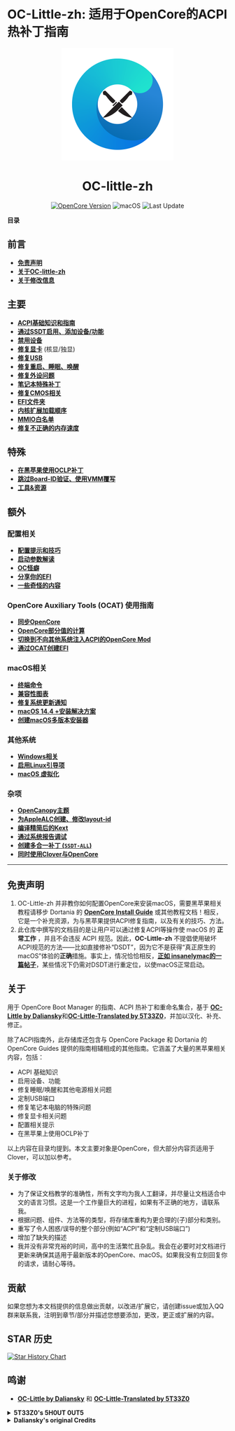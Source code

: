 # OC-Little-zh: 适用于OpenCore的ACPI热补丁指南

<div align="center">
             <img src="logo.png" alt="OCLP-Mod Logo" width="256" />
             <h1>OC-little-zh</h1>
</div>

<div align=center>

[![OpenCore Version](https://img.shields.io/badge/支持的OpenCore版本:-≤1.0.4-success.svg)](https://github.com/acidanthera/OpenCorePkg) ![macOS](https://img.shields.io/badge/支持的macOS:-≤15.3-white.svg) ![Last Update](https://img.shields.io/badge/最后更新:-2025.01.24-blueviolet.svg)</br>

</div>

**目录**

## 前言

* [**免责声明**](#免责声明)
* [**关于OC-little-zh**](#关于)
* [**关于修改信息**](#关于修改)

## 主要

* [**ACPI基础知识和指南**](/00_ACPI/README.md)
* [**通过SSDT启用、添加设备/功能**](/01_Adding_missing_Devices_and_enabling_Features/README.md)
* [**禁用设备**](/02_Disabling_Devices/README.md)
* [**修复显卡**](/11_Graphics/README.md) (核显/独显)
* [**修复USB**](/03_USB_Fixes/README.md)
* [**修复重启、睡眠、唤醒**](04_Fixing_Sleep_and_Wake_Issues/README.md)
* [**修复外设问题**](/13_Peripherals/README.md)
* [**笔记本特殊补丁**](/05_Laptop-specific_Patches/README.md)
* [**修复CMOS相关**](/06_CMOS-related_Fixes/README.md)
* [**EFI文件夹**](/07_BOOT_Folder/README.md)
* [**内核扩展加载顺序**](/10_Kexts_Loading_Sequence_Examples/README.md)
* [**MMIO白名单**](/12_MMIO_Whitelist/README.md)
* [**修复不正确的内存速度**](/15_RAM/README.md)

## 特殊
* [**在黑苹果使用OCLP补丁**](/14_OCLP_Wintel/README.md)
* [**跳过Board-ID验证、使用VMM覆写**](/09_Board-ID_VMM-Spoof/README.md)
* [**工具&资源**](/C_Utilities_and_Resources/README.md)

## 额外

### 配置相关
* [**配置提示和技巧**](/A_Config_Tips_and_Tricks/README.md)
* [**启动参数解读**](/H_Boot-args/README.md)
* [**OC怪癖**](/08_Quirks/README.md)
* [**分享你的EFI**](/M_EFI_Upload_Chklst/README.md)
* [**一些奇怪的内容**](/P_Else/README.md)

### OpenCore Auxiliary Tools (OCAT) 使用指南
* [**同步OpenCore**](/D_Updating_OpenCore/README.md)
* [**OpenCore部分值的计算**](/B_OC_Calculators/README.md)
* [**切换到不向其他系统注入ACPI的OpenCore Mod**](/O_OC_NO_ACPI/README.md)
* [**通过OCAT创建EFI**](/F_Desktop_EFIs/README.md)

### macOS相关
* [**终端命令**](/Terminal_Commands.md#readme)
* [**兼容性图表**](/E_Compatibility_Charts/README.md)
* [**修复系统更新通知**](/S_System_Updates/README.md)
* [**macOS 14.4 +安装解决方案**](/W_Workarounds/README.md)
* [**创建macOS多版本安装器**](/U_USB_Multi_installer/README.md)

### 其他系统
* [**Windows相关**](/I_Windows/README.md)
* [**启用Linux引导项**](/G_Linux/README.md)
* [**macOS 虚拟化**](/V_Virtualization/README.md)

### 杂项
* [**OpenCanopy主题**](/T_Themes/README.md)
* [**为AppleALC创建、修改layout-id**](/L_ALC_Layout-ID/README.md)
* [**编译精简后的Kext**](/J_Compiling_Kexts/README.md)
* [**通过系统报告调试**](/K_Debugging/README.md)
* [**创建多合一补丁 (`SSDT-ALL`)**](/N_SSDT-ALL/README.md)
* [**同时使用Clover与OpenCore**](/R_BootloaderChooser/README.md)

___

## 免责声明
1. OC-Little-zh 并非教你如何配置OpenCore来安装macOS，需要黑苹果相关教程请移步 Dortania 的 [**OpenCore Install Guide**](https://dortania.github.io/OpenCore-Install-Guide/) 或其他教程文档！相反，它是一个补充资源，为与黑苹果提供ACPI修复指南，以及有关的技巧、方法。
2. 此仓库中撰写的文档目的是让用户可以通过修复ACPI等操作使 macOS 的 **正常工作** ，并且不会违反 ACPI 规范。因此，**OC-Little-zh** 不提倡使用破坏ACPI规范的方法——比如直接修补“DSDT”，因为它不是获得“真正原生的macOS”体验的**正确**措施。事实上，情况恰恰相反，[**正如 insanelymac的一篇帖子**](https://www.insanelymac.com/forum/topic/352881-when-is-rebaseregions-necessary/#comment-2790870)，某些情况下仍需对DSDT进行重定位，以使macOS正常启动。
	
## 关于
用于 OpenCore Boot Manager 的指南、ACPI 热补丁和重命名集合，基于 [**OC-Little by Daliansky**](https://github.com/daliansky/OC-little)和[**OC-Little-Translated by 5T33Z0**](https://github.com/laobamac/OC-little-zh)，并加以汉化、补充、修正。

除了ACPI指南外，此存储库还包含与 OpenCore Package 和 Dortania 的 OpenCore Guides 提供的指南相辅相成的其他指南。它涵盖了大量的黑苹果相关内容，包括：

- ACPI 基础知识
- 启用设备、功能
- 修复睡眠/唤醒和其他电源相关问题
- 定制USB端口
- 修复笔记本电脑的特殊问题
- 修复显卡相关问题
- 配置相关提示
- 在黑苹果上使用OCLP补丁

以上内容在目录均提到。本文主要对象是OpenCore，但大部分内容页适用于Clover，可以加以参考。

### 关于修改
- 为了保证文档教学的准确性，所有文字均为我人工翻译，并尽量让文档适合中文的语言习惯。这是一个工作量巨大的进程，如果有不正确的地方，请联系我。
- 根据问题、组件、方法等的类型，将存储库重构为更合理的(子)部分和类别。
- 重写了令人困惑/误导的整个部分(例如“ACPI”和“定制USB端口”)
- 增加了缺失的描述
- 我并没有非常充裕的时间，高中的生活繁忙且杂乱。我会在必要时对文档进行更新来确保其适用于最新版本的OpenCore、macOS。如果我没有立刻回复你的请求，请耐心等待。


## 贡献
 如果您想为本文档提供的信息做出贡献，以改进/扩展它，请创建issue或加入QQ群来联系我，注明到章节/部分并描述您想要添加，更改，更正或扩展的内容。

## STAR 历史

<a href="https://star-history.com/#laoamac/OC-little-zh&Date">
 <picture>
   <source media="(prefers-color-scheme: dark)" srcset="https://api.star-history.com/svg?repos=laobamac/OC-little-zh&type=Date&theme=dark" />
   <source media="(prefers-color-scheme: light)" srcset="https://api.star-history.com/svg?repos=laobamac/OC-little-zh&type=Date" />
   <img alt="Star History Chart" src="https://api.star-history.com/svg?repos=laobamac/OC-little-zh&type=Date" />
 </picture>
</a>

## 鸣谢
- [**OC-Little by Daliansky**](https://github.com/daliansky/OC-little) 和 [**OC-Little-Translated by 5T33Z0**](https://github.com/laobamac/OC-little-zh)

<details>
<summary><strong>5T33Z0's 5H0UT 0UT5</strong></summary>

> - Thanks to al the [**contributors**](https://github.com/laobamac/OC-little-zh/graphs/contributors) for improving and expanding the repo! Additional credits for contributors outside of the github realm are listed in the respective chapters/sections.
> - sascha_77 for Kext Updater, ANYmacOS and helping me to unbrick my Lenovo T530 BIOS!
> - Apfelnico for introducing me to ASL/AML Basics
> - Bluebyte for having good conversations
> - Cyberdevs from insanelymac for his Z170X Gaming 5 Guide and for being a prime example of a Moderator who treats others with respect!
</details>

<details>
<summary><strong>Daliansky's original Credits</strong></summary>

> - Special credit to:
> 	- @XianWu write these ACPI component patches that useable to OpenCore
> 	- @Bat.bat, @DalianSky, @athlonreg, @iStar丶Forever their proofreading and finalization.
> - Credits and thanks to：
> 	- @冬瓜-X1C5th
> 	- @OC-xlivans
> 	- @Air 13 IWL-GZ-Big Orange (OC perfect)
> 	- @子骏oc IWL
> 	- @大勇-小新air13-OC-划水小白
> 	- @xjn819
> 	- Acidanthera for maintaining OpenCorePkg
</details>

